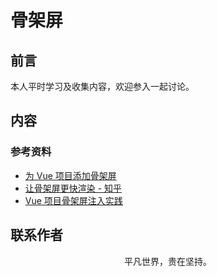 # 骨架屏

## 前言

本人平时学习及收集内容，欢迎参入一起讨论。

## 内容

### 参考资料

- [为 Vue 项目添加骨架屏](https://zhuanlan.zhihu.com/p/28465598)
- [让骨架屏更快渲染 - 知乎](https://zhuanlan.zhihu.com/p/34550387)
- [Vue 项目骨架屏注入实践](https://segmentfault.com/a/1190000016068682)

## 联系作者

<div align="center">
    <p>
        平凡世界，贵在坚持。
    </p>
    <img :src="$withBase('/about/contact.png')" />
</div>
